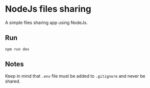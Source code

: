 # NodeJs files sharing

A simple files sharing app using NodeJs.

## Run

```
npm run dev
```

## Notes

Keep in mind that `.env` file must be added to `.gitignore` and never be shared.
